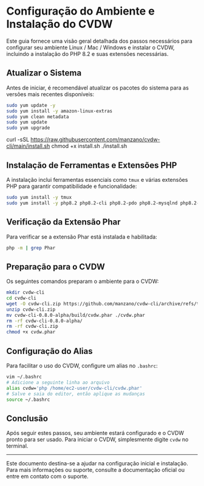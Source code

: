 # Configuração do Ambiente e Instalação do CVDW

Este guia fornece uma visão geral detalhada dos passos necessários para configurar seu ambiente Linux / Mac / Windows e instalar o CVDW, incluindo a instalação do PHP 8.2 e suas extensões necessárias.

## Atualizar o Sistema

Antes de iniciar, é recomendável atualizar os pacotes do sistema para as versões mais recentes disponíveis:

```bash
sudo yum update -y
sudo yum install -y amazon-linux-extras
sudo yum clean metadata
sudo yum update
sudo yum upgrade
```

curl -sSL https://raw.githubusercontent.com/manzano/cvdw-cli/main/install.sh
chmod +x install.sh
./install.sh

## Instalação de Ferramentas e Extensões PHP

A instalação inclui ferramentas essenciais como `tmux` e várias extensões PHP para garantir compatibilidade e funcionalidade:

```bash
sudo yum install -y tmux
sudo yum install -y php8.2 php8.2-cli php8.2-pdo php8.2-mysqlnd php8.2-pgsql
```

## Verificação da Extensão Phar

Para verificar se a extensão Phar está instalada e habilitada:

```bash
php -m | grep Phar
```

## Preparação para o CVDW

Os seguintes comandos preparam o ambiente para o CVDW:

```bash
mkdir cvdw-cli
cd cvdw-cli
wget -O cvdw-cli.zip https://github.com/manzano/cvdw-cli/archive/refs/tags/v0.8.0-alpha.zip
unzip cvdw-cli.zip
mv cvdw-cli-0.8.0-alpha/build/cvdw.phar ./cvdw.phar
rm -rf cvdw-cli-0.8.0-alpha/
rm -rf cvdw-cli.zip
chmod +x cvdw.phar
```

## Configuração do Alias

Para facilitar o uso do CVDW, configure um alias no `.bashrc`:

```bash
vim ~/.bashrc
# Adicione a seguinte linha ao arquivo
alias cvdw='php /home/ec2-user/cvdw-cli/cvdw.phar'
# Salve e saia do editor, então aplique as mudanças
source ~/.bashrc
```

## Conclusão

Após seguir estes passos, seu ambiente estará configurado e o CVDW pronto para ser usado. Para iniciar o CVDW, simplesmente digite `cvdw` no terminal.

---

Este documento destina-se a ajudar na configuração inicial e instalação. Para mais informações ou suporte, consulte a documentação oficial ou entre em contato com o suporte.
